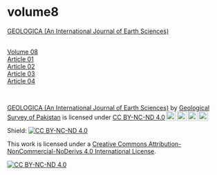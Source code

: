 # volume8


<p><a href="https://geologica.gov.pk/">GEOLOGICA (An International Journal of Earth Sciences)</a><br><br>
	
<a href="https://geologica.gov.pk/volume8/">Volume 08</a><br>
<a href="https://geologica.gov.pk/volume8/29/04/2024/mapping-of-alteration-minerals-to-find-new-porphyry-copper-gold-targets-in-chagai-belt-balochistan-using-false-color-composite-spectr-alangle-mapper-field-sampling-and-spectral-measurement-technique/2245/">Article 01</a><br>
<a href="https://geologica.gov.pk/volume8/29/04/2024/bioleaching-of-copper-from-sulfide-ores-a-short-review/2279/">Article 02</a><br>
<a href="https://geologica.gov.pk/volume8/29/04/2024/in-depth-analysis-of-the-harnai-earthquake-on-october-7-2021-a-comprehensive-study-in-balochistan-pakistan/2313/">Article 03</a><br>
<a href="https://geologica.gov.pk/volume8/29/04/2024/potential-of-mineral-waste-from-mines-in-pakistan-for-carbon-dioxide-capture-considering-the-case-of-baluchistan/2315/">Article 04</a><br>
</p><br>

<p xmlns:cc="http://creativecommons.org/ns#" xmlns:dct="http://purl.org/dc/terms/"><a property="dct:title" rel="cc:attributionURL" href="https://geologica.gov.pk/">GEOLOGICA (An International Journal of Earth Sciences)</a> by <a rel="cc:attributionURL dct:creator" property="cc:attributionName" href="https://gsp.gov.pk/">Geological Survey of Pakistan</a> is licensed under <a href="https://creativecommons.org/licenses/by-nc-nd/4.0/?ref=chooser-v1" target="_blank" rel="license noopener noreferrer" style="display:inline-block;">CC BY-NC-ND 4.0<img style="height:22px!important;margin-left:3px;vertical-align:text-bottom;" src="https://mirrors.creativecommons.org/presskit/icons/cc.svg?ref=chooser-v1" alt=""><img style="height:22px!important;margin-left:3px;vertical-align:text-bottom;" src="https://mirrors.creativecommons.org/presskit/icons/by.svg?ref=chooser-v1" alt=""><img style="height:22px!important;margin-left:3px;vertical-align:text-bottom;" src="https://mirrors.creativecommons.org/presskit/icons/nc.svg?ref=chooser-v1" alt=""><img style="height:22px!important;margin-left:3px;vertical-align:text-bottom;" src="https://mirrors.creativecommons.org/presskit/icons/nd.svg?ref=chooser-v1" alt=""></a></p>

Shield: [![CC BY-NC-ND 4.0][cc-by-nc-nd-shield]][cc-by-nc-nd]

This work is licensed under a
[Creative Commons Attribution-NonCommercial-NoDerivs 4.0 International License][cc-by-nc-nd].

[![CC BY-NC-ND 4.0][cc-by-nc-nd-image]][cc-by-nc-nd]

[cc-by-nc-nd]: http://creativecommons.org/licenses/by-nc-nd/4.0/
[cc-by-nc-nd-image]: https://licensebuttons.net/l/by-nc-nd/4.0/88x31.png
[cc-by-nc-nd-shield]: https://img.shields.io/badge/License-CC%20BY--NC--ND%204.0-lightgrey.svg
